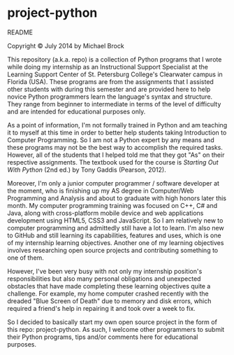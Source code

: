 project-python
==============
README

Copyright © July 2014 by Michael Brock

This repository (a.k.a. repo) is a collection of Python programs that I wrote while doing my internship as an Instructional Support Specialist at the Learning Support Center of St. Petersburg College's Clearwater campus in Florida (USA). These programs are from the assignments that I assisted other students with during this semester and are provided here to help novice Python programmers learn the language's syntax and structure. They range from beginner to intermediate in terms of the level of difficulty and are intended for educational purposes only.

As a point of information, I'm not formally trained in Python and am teaching it to myself at this time in order to better help students taking Introduction to Computer Programming. So I am not a Python expert by any means and these programs may not be the best way to accomplish the required tasks. However, all of the students that I helped told me that they got "As" on their respective assignments. The textbook used for the course is *Starting Out With Python* (2nd ed.) by Tony Gaddis (Pearson, 2012).

Moreover, I'm only a junior computer programmer / software developer at the moment, who is finishing up my AS degree in Computer/Web Programming and Analysis and about to graduate with high honors later this month. My computer programming training was focused on C++, C# and Java, along with cross-platform mobile device and web applications development using HTML5, CSS3 and JavaScript. So I am relatively new to computer programming and admittedly still have a lot to learn. I'm also new to GitHub and still learning its capabilities, features and uses, which is one of my internship learning objectives. Another one of my learning objectives involves researching open source projects and contributing something to one of them.

However, I've been very busy with not only my internship position's responsibilities but also many personal obligations and unexpected obstacles that have made completing these learning objectives quite a challenge. For example, my home computer crashed recently with the dreaded "Blue Screen of Death" due to memory and disk errors, which required a friend's help in repairing it and took over a week to fix.

So I decided to basically start my own open source project in the form of this repo: project-python. As such, I welcome other programmers to submit their Python programs, tips and/or comments here for educational purposes.
